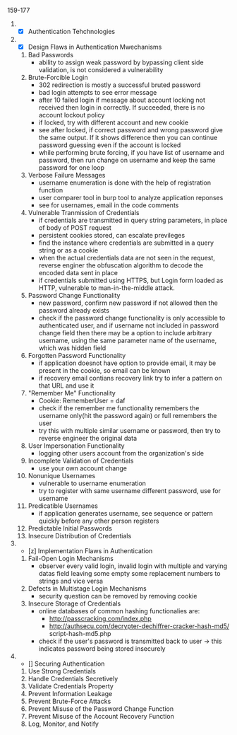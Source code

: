 159-177
1) - [x] Authentication Tehchnologies
2) - [x] Design Flaws in Authentication Mwechanisms
    1) Bad Passwords
        - ability to assign weak password by bypassing client side validation, is not considered a vulnerability
    2) Brute-Forcible Login
        - 302 redirection is mostly a successful bruted password
        - bad login attempts to see error message
        - after 10 failed login if message about account locking not received then login in correctly. If succeeded, there is no account lockout policy
        - if locked, try with different account and new cookie
        - see after locked, if correct password and wrong password give the same output. If it shows difference then you can continue password guessing even if the account is locked
        - while performing brute forcing, if you have list of username and password, then run change on username and keep the same password for one loop
    3) Verbose Failure Messages
        - username enumeration is done with the help of registration function
        - user comparer tool in burp tool to analyze application reponses
        - see for usernames, email in the code comments
    4) Vulnerable Tranmission of Credentials
        - if credentials are transmitted in query string parameters, in place of body of POST request
        - persistent cookies stored, can escalate previleges
        - find the instance where credentials are submitted in a query string or as a cookie
        - when the actual credentials data are not seen in the request, reverse enginer the obfuscation algorithm to decode the encoded data sent in place
        - if credentials submitted using HTTPS, but Login form loaded as HTTP, vulnerable to man-in-the-middle attack.
    5) Password Change Functionality
        - new password, confirm new password if not allowed then the password already exists
        - check if the password change functionality is only accessible to authenticated user, and if username not included in password change field then there may be a option to include arbitrary username, using the same parameter name of the username, which was hidden field
    6) Forgotten Password Functionality
        - if application doesnot have option to provide email, it may be present in the cookie, so email can be known
        - if recovery email contians recovery link try to infer a pattern on that URL and use it
    7) "Remember Me" Functionality
        - Cookie: RememberUser = daf
        - check if the remember me functionality remembers the username only(hit the password again) or full remembers the user
        - try this with multiple similar username or password, then try to reverse engineer the original data 
    8) User Impersonation Functionality
        - logging other users account from the organization's side
    9) Incomplete Validation of Credentials
        - use your own account change
    10) Nonunique Usernames
        - vulnerable to username enumeration
        - try to register with same username different password, use for username
    11) Predicatible Usernames
        - if application generates username, see sequence or pattern quickly before any other person registers 
    12) Predictable Initial Passwords
    13) Insecure Distribution of Credentials
3) - [z] Implementation Flaws in Authentication
    1) Fail-Open Login Mechanisms
        - observer every valid login, invalid login with multiple and varying datas field leaving some empty some replacement numbers to strings and vice versa
    2) Defects in Multistage Login Mechanisms
        - security question can be removed by removing cookie
    3) Insecure Storage of Credentials
        - online databases of common hashing functionalies are:
            - http://passcracking.com/index.php
            - http://authsecu.com/decrypter-dechiffrer-cracker-hash-md5/
script-hash-md5.php
        - check if the user's password is transmitted back to user -> this indicates password being stored insecurely
4) - [] Securing Authentication
    1) Use Strong Credentials
    2) Handle Credentials Secretively
    3) Validate Credentials Property
    4) Prevent Information Leakage
    5) Prevent Brute-Force Attacks
    6) Prevent Misuse of the Password Change Function
    7) Prevent Misuse of the Account Recovery Function
    8) Log, Monitor, and Notify
